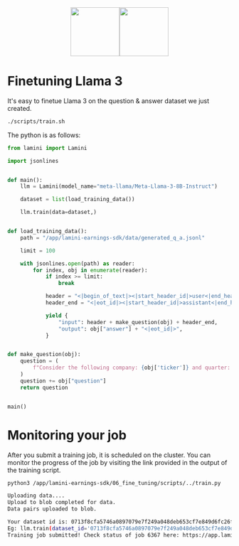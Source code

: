 <div align="center">
<img src="https://avatars.githubusercontent.com/u/130713213?s=200&v=4" width="110"><img src="https://huggingface.co/lamini/instruct-peft-tuned-12b/resolve/main/Lamini_logo.png?max-height=110" height="110">
</div>

# Finetuning Llama 3

It's easy to finetue Llama 3 on the question & answer dataset we just created.

```bash
./scripts/train.sh
```

The python is as follows:

```python
from lamini import Lamini

import jsonlines


def main():
    llm = Lamini(model_name="meta-llama/Meta-Llama-3-8B-Instruct")

    dataset = list(load_training_data())

    llm.train(data=dataset,)


def load_training_data():
    path = "/app/lamini-earnings-sdk/data/generated_q_a.jsonl"

    limit = 100

    with jsonlines.open(path) as reader:
        for index, obj in enumerate(reader):
            if index >= limit:
                break

            header = "<|begin_of_text|><|start_header_id|>user<|end_header_id|>"
            header_end = "<|eot_id|><|start_header_id|>assistant<|end_header_id|>"

            yield {
                "input": header + make_question(obj) + header_end,
                "output": obj["answer"] + "<|eot_id|>",
            }


def make_question(obj):
    question = (
        f"Consider the following company: {obj['ticker']} and quarter: {obj['q']}. "
    )
    question += obj["question"]
    return question


main()
```

# Monitoring your job

After you submit a training job, it is scheduled on the cluster. You can monitor the progress of the job by visiting the link provided in the output of the training script.

```bash
python3 /app/lamini-earnings-sdk/06_fine_tuning/scripts/../train.py

Uploading data....
Upload to blob completed for data.
Data pairs uploaded to blob.

Your dataset id is: 0713f8cfa5746a0897079e7f249a048deb653cf7e849d6fc26f3d2dacc5722d0 . Consider using this in the future to train using the same data.
Eg: llm.train(dataset_id='0713f8cfa5746a0897079e7f249a048deb653cf7e849d6fc26f3d2dacc5722d0')
Training job submitted! Check status of job 6367 here: https://app.lamini.ai/train/6367
```

